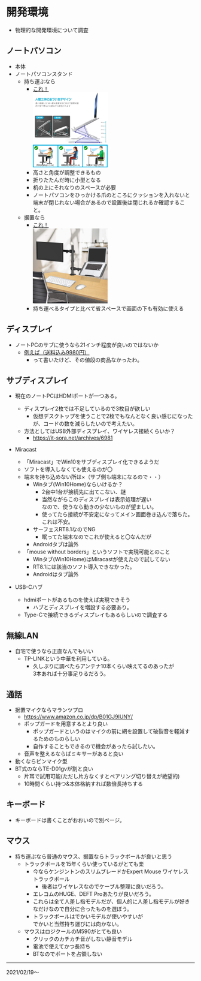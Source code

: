 # 開発環境
  - 物理的な開発環境について調査

## ノートパソコン
  - 本体
  - ノートパソコンスタンド
    - 持ち運ぶなら
      - [これ！](https://www.amazon.co.jp/dp/B087P8T8WC/)  
        <img src="./img/kaihatsu001.jpg" width="200">  
      - 高さと角度が調整できるもの 
      - 折りたたんだ時に小型となる
      - 机の上にそれなりのスペースが必要
      - ノートパソコンをひっかける爪のところにクッションを入れないと端末が閉じれない場合があるので設置後は閉じれるか確認すること。
    - 据置なら
      - [これ！](https://www.amazon.co.jp/dp/B087J9W6NB/)  
        <img src="./img/kaihatsu002.jpg" width="200">  
      - 持ち運べるタイプと比べて省スペースで画面の下も有効に使える

## ディスプレイ
  - ノートPCのサブに使うなら21インチ程度が良いのではないか
    - [例えば（送料込み9980円）](https://jp.ext.hp.com/monitors/personal/kakaku/?jumpid=st_cn_p_af_kkc)
      - って書いたけど、その値段の商品なかったわ。

## サブディスプレイ
  - 現在のノートPCはHDMIポートが一つある。
    - ディスプレイ2枚では不足しているので3枚目が欲しい
      - 仮想デスクトップを使うことで2枚でもなんとなく良い感じになったが、コードの数を減らしたいので考えたい。
    - 方法としてはUSB外部ディスプレイ、ワイヤレス接続くらいか？
      - https://it-sora.net/archives/6981

  - Miracast
    - 「Miracast」でWin10をサブディスプレイ化できるようだ
    - ソフトを導入しなくても使えるのが〇
    - 端末を持ち込めない所は×（サブ側も端末になるので・・）
      - Winタブ(Win10Home)ならいけるか？
        - 2台中1台が接続先に出てこない、謎
        - 当然ながらこのディスプレイは表示処理が遅い  
          なので、使うなら動きの少ないものが望ましい。
        - 使ってたら接続が不安定になってメイン画面巻き込んで落ちた。これは不安。
      - サーフェスRT8.1なのでNG
        - 眠ってた端末なのでこれが使えると〇なんだが
      - Androidタブは論外
    - 「mouse without borders」というソフトで実現可能とのこと
      - Winタブ(Win10Home)はMiracastが使えたので試してない
      - RT8.1には該当のソフト導入できなかった。
      - Androidはタブ論外
    
  - USB-Cハブ
    - hdmiポートがあるものを使えば実現できそう
      - ハブとディスプレイを増設する必要あり。
    - Type-Cで接続できるディスプレイもあるらしいので調査する

## 無線LAN
  - 自宅で使うなら正直なんでもいい
    - TP-LINKという中華を利用している。
      - 久しぶりに調べたらアンテナ10本くらい映えてるのあったが  
      3本あれば十分事足りるだろう。

## 通話
  - 据置マイクならマランツプロ
    - https://www.amazon.co.jp/dp/B01GJ9IUNY/
    - ポップガードを用意するとより良い
      - ポップガードというのはマイクの前に網を設置して破裂音を軽減するためのものらしい
      - 自作することもできるので機会があったら試したい。
    - 音声を整えるならばミキサーがあると良い
  - 動くならピンマイク型
  - BT式のならTE-D01gvが割と良い
    - 片耳で試用可能(ただし片方なくすとペアリング切り替えが絶望的)
    - 10時間くらい持つ&本体格納すれば数倍長持ちする

## キーボード
  - キーボードは書くことがおおいので別ページ。

## マウス
  - 持ち運ぶなら普通のマウス、据置ならトラックボールが良いと思う
    - トラックボールを15年くらい使っているがとても楽
      - 今ならケンジントンのスリムブレードかExpert Mouse ワイヤレス トラックボール
        - 後者はワイヤレスなのでケーブル整理に良いだろう。
      - エレコムのHUGE、DEFT Proあたりが良いだろう。
      - これらは全て人差し指モデルだが、個人的に人差し指モデルが好きなだけなので自分に合ったものを選ぼう。
      - トラックボールはでかいモデルが使いやすいが  
      でかいと当然持ち運びには向かない。
    - マウスはロジクールのM590がとても良い
      - クリックのカチカチ音がしない静音モデル
      - 電池で使えてかつ長持ち
      - BTなのでポートを占領しない

---
2021/02/19～